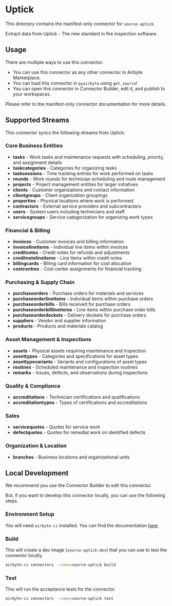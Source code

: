 # Uptick
This directory contains the manifest-only connector for `source-uptick`.

Extract data from Uptick - The new standard in
fire inspection software.

## Usage
There are multiple ways to use this connector:
- You can use this connector as any other connector in Airbyte Marketplace.
- You can load this connector in `pyairbyte` using `get_source`!
- You can open this connector in Connector Builder, edit it, and publish to your workspaces.

Please refer to the manifest-only connector documentation for more details.

## Supported Streams

This connector syncs the following streams from Uptick:

### Core Business Entities
- **tasks** - Work tasks and maintenance requests with scheduling, priority, and assignment details
- **taskcategories** - Categories for organizing tasks
- **tasksessions** - Time tracking entries for work performed on tasks
- **rounds** - Work rounds for technician scheduling and route management
- **projects** - Project management entities for larger initiatives
- **clients** - Customer organizations and contact information
- **clientgroups** - Client organization groupings
- **properties** - Physical locations where work is performed
- **contractors** - External service providers and subcontractors
- **users** - System users including technicians and staff
- **servicegroups** - Service categorization for organizing work types

### Financial & Billing
- **invoices** - Customer invoices and billing information
- **invoicelineitems** - Individual line items within invoices
- **creditnotes** - Credit notes for refunds and adjustments
- **creditnotelineitems** - Line items within credit notes
- **billingcards** - Billing card information for cost allocation
- **costcentres** - Cost center assignments for financial tracking

### Purchasing & Supply Chain
- **purchaseorders** - Purchase orders for materials and services
- **purchaseorderlineitems** - Individual items within purchase orders
- **purchaseorderbills** - Bills received for purchase orders
- **purchaseorderbilllineitems** - Line items within purchase order bills
- **purchaseorderdockets** - Delivery dockets for purchase orders
- **suppliers** - Vendor and supplier information
- **products** - Products and materials catalog

### Asset Management & Inspections
- **assets** - Physical assets requiring maintenance and inspection
- **assettypes** - Categories and specifications for asset types
- **assettypevariants** - Variants and configurations of asset types
- **routines** - Scheduled maintenance and inspection routines
- **remarks** - Issues, defects, and observations during inspections

### Quality & Compliance
- **accreditations** - Technician certifications and qualifications
- **accreditationtypes** - Types of certifications and accreditations

### Sales
- **servicequotes** - Quotes for service work
- **defectquotes** - Quotes for remedial work on identified defects

### Organization & Location
- **branches** - Business locations and organizational units

## Local Development
We recommend you use the Connector Builder to edit this connector.

But, if you want to develop this connector locally, you can use the following steps.

### Environment Setup
You will need `airbyte-ci` installed. You can find the documentation [here](airbyte-ci).

### Build
This will create a dev image (`source-uptick:dev`) that you can use to test the connector locally.
```bash
airbyte-ci connectors --name=source-uptick build
```

### Test
This will run the acceptance tests for the connector.
```bash
airbyte-ci connectors --name=source-uptick test
```

